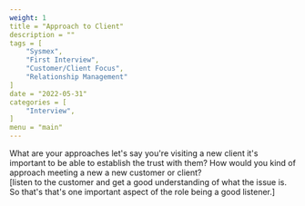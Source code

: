 ```yaml
---
weight: 1
title = "Approach to Client"
description = ""
tags = [
    "Sysmex",
    "First Interview",
    "Customer/Client Focus",
    "Relationship Management"
]
date = "2022-05-31"
categories = [
    "Interview",
]
menu = "main"
---
```


What are your approaches let's say you're visiting a new client it's important to be able to establish the trust with them? How would you kind of approach meeting a new a new customer or client?   
[listen to the customer and get a good understanding of what the issue is. So that's that's one important aspect of the role being a good listener.]  

